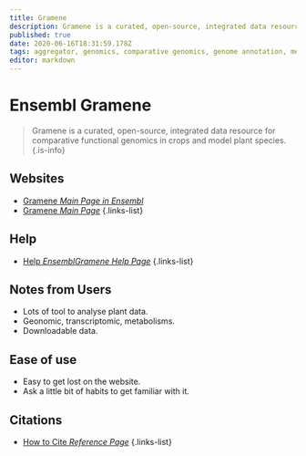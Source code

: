 ```yaml
---
title: Gramene
description: Gramene is a curated, open-source, integrated data resource for comparative functional genomics in crops and model plant species.
published: true
date: 2020-06-16T18:31:59.178Z
tags: aggregator, genomics, comparative genomics, genome annotation, metabolism, plant
editor: markdown
---
```


# Ensembl Gramene

> Gramene is a curated, open-source, integrated data resource for comparative functional genomics in crops and model plant species.
{.is-info}

 

## Websites

- [Gramene *Main Page in Ensembl*](http://ensembl.gramene.org/genome_browser/index.html)
- [Gramene *Main Page*](http://www.gramene.org/)
{.links-list}

## Help
- [Help *EnsemblGramene Help Page*](http://ensembl.gramene.org/info/website/index.html)
{.links-list}

## Notes from Users
- Lots of tool to analyse plant data.
- Geonomic, transcriptomic, metabolisms. 
- Downloadable data.


## Ease of use
- Easy to get lost on the website.
- Ask a little bit of habits to get familiar with it.

## Citations

- [How to Cite *Reference Page*](http://www.gramene.org/cite)
{.links-list}

 